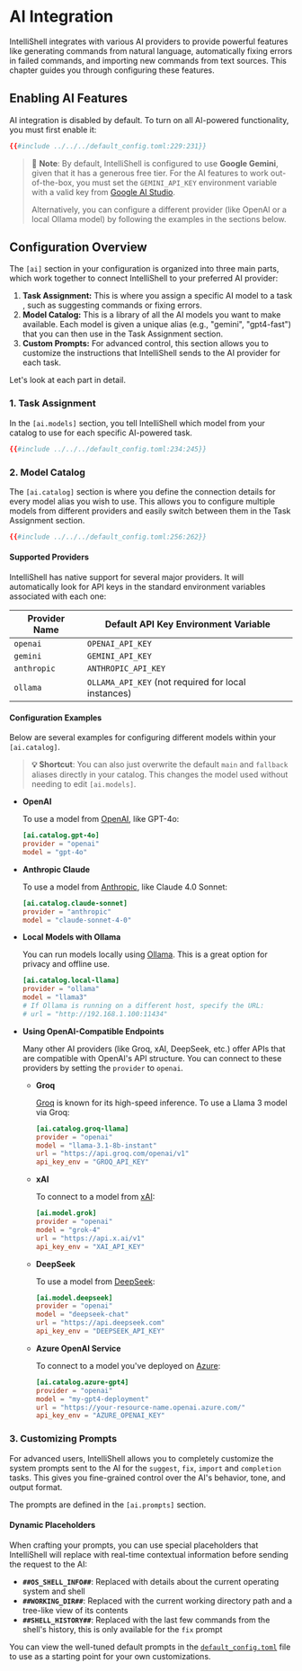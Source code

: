 <!-- markdownlint-disable MD036 5th level titles are too small on mdbook -->

# AI Integration

IntelliShell integrates with various AI providers to provide powerful features like generating commands from natural language,
automatically fixing errors in failed commands, and importing new commands from text sources. This chapter guides you
through configuring these features.

## Enabling AI Features

AI integration is disabled by default. To turn on all AI-powered functionality, you must first enable it:

```toml
{{#include ../../../default_config.toml:229:231}}
```

> 📝 **Note**: By default, IntelliShell is configured to use **Google Gemini**, given that it has a generous free tier.
> For the AI features to work out-of-the-box, you must set the `GEMINI_API_KEY` environment variable with a valid key
> from [Google AI Studio](https://aistudio.google.com/app/apikey).
>
> Alternatively, you can configure a different provider (like OpenAI or a local Ollama model) by following the
> examples in the sections below.

## Configuration Overview

The `[ai]` section in your configuration is organized into three main parts, which work together to connect IntelliShell
to your preferred AI provider:

1. **Task Assignment:** This is where you assign a specific AI model to a task , such as suggesting commands or fixing errors.
2. **Model Catalog:** This is a library of all the AI models you want to make available. Each model is given a unique
   alias (e.g., "gemini", "gpt4-fast") that you can then use in the Task Assignment section.
3. **Custom Prompts:** For advanced control, this section allows you to customize the instructions that IntelliShell
   sends to the AI provider for each task.

Let's look at each part in detail.

### 1. Task Assignment

In the `[ai.models]` section, you tell IntelliShell which model from your catalog to use for each specific AI-powered task.

```toml
{{#include ../../../default_config.toml:234:245}}
```

### 2. Model Catalog

The `[ai.catalog]` section is where you define the connection details for every model alias you wish to use. This allows
you to configure multiple models from different providers and easily switch between them in the Task Assignment section.

```toml
{{#include ../../../default_config.toml:256:262}}
```

#### Supported Providers

IntelliShell has native support for several major providers. It will automatically look for API keys in the standard
environment variables associated with each one:

| Provider Name | Default API Key Environment Variable                |
| ------------- | --------------------------------------------------- |
| `openai`      | `OPENAI_API_KEY`                                    |
| `gemini`      | `GEMINI_API_KEY`                                    |
| `anthropic`   | `ANTHROPIC_API_KEY`                                 |
| `ollama`      | `OLLAMA_API_KEY` (not required for local instances) |

#### Configuration Examples

Below are several examples for configuring different models within your `[ai.catalog]`.

> **💡 Shortcut**: You can also just overwrite the default `main` and `fallback` aliases directly in your catalog. This
> changes the model used without needing to edit `[ai.models]`.

- **OpenAI**

  To use a model from [OpenAI](https://platform.openai.com/), like GPT-4o:

  ```toml
  [ai.catalog.gpt-4o]
  provider = "openai"
  model = "gpt-4o"
  ```

- **Anthropic Claude**

  To use a model from [Anthropic](https://console.anthropic.com/), like Claude 4.0 Sonnet:

  ```toml
  [ai.catalog.claude-sonnet]
  provider = "anthropic"
  model = "claude-sonnet-4-0"
  ```

- **Local Models with Ollama**

  You can run models locally using [Ollama](https://ollama.com/). This is a great option for privacy and offline use.

  ```toml
  [ai.catalog.local-llama]
  provider = "ollama"
  model = "llama3"
  # If Ollama is running on a different host, specify the URL:
  # url = "http://192.168.1.100:11434"
  ```

- **Using OpenAI-Compatible Endpoints**

  Many other AI providers (like Groq, xAI, DeepSeek, etc.) offer APIs that are compatible with OpenAI's API structure.
  You can connect to these providers by setting the `provider` to `openai`.
  
  - **Groq**

    [Groq](https://console.groq.com) is known for its high-speed inference. To use a Llama 3 model via Groq:

    ```toml
    [ai.catalog.groq-llama]
    provider = "openai"
    model = "llama-3.1-8b-instant"
    url = "https://api.groq.com/openai/v1"
    api_key_env = "GROQ_API_KEY"
    ```
  
  - **xAI**

    To connect to a model from [xAI](https://console.x.ai):

    ```toml
    [ai.model.grok]
    provider = "openai"
    model = "grok-4"
    url = "https://api.x.ai/v1"
    api_key_env = "XAI_API_KEY"
    ```
  
  - **DeepSeek**

    To use a model from [DeepSeek](https://platform.deepseek.com):

    ```toml
    [ai.model.deepseek]
    provider = "openai"
    model = "deepseek-chat"
    url = "https://api.deepseek.com"
    api_key_env = "DEEPSEEK_API_KEY"
    ```

  - **Azure OpenAI Service**

    To connect to a model you've deployed on [Azure](https://azure.microsoft.com/es-es/products/ai-services/openai-service):

    ```toml
    [ai.catalog.azure-gpt4]
    provider = "openai"
    model = "my-gpt4-deployment"
    url = "https://your-resource-name.openai.azure.com/"
    api_key_env = "AZURE_OPENAI_KEY"
    ```

### 3. Customizing Prompts

For advanced users, IntelliShell allows you to completely customize the system prompts sent to the AI for the `suggest`,
`fix`, `import` and `completion` tasks. This gives you fine-grained control over the AI's behavior, tone, and output format.

The prompts are defined in the `[ai.prompts]` section.

#### Dynamic Placeholders

When crafting your prompts, you can use special placeholders that IntelliShell will replace with real-time contextual
information before sending the request to the AI:

- **`##OS_SHELL_INFO##`**: Replaced with details about the current operating system and shell
- **`##WORKING_DIR##`**: Replaced with the current working directory path and a tree-like view of its contents
- **`##SHELL_HISTORY##`**: Replaced with the last few commands from the shell's history, this is only available for the
  `fix` prompt

You can view the well-tuned default prompts in the [`default_config.toml`](https://github.com/lasantosr/intelli-shell/blob/main/default_config.toml)
file to use as a starting point for your own customizations.
